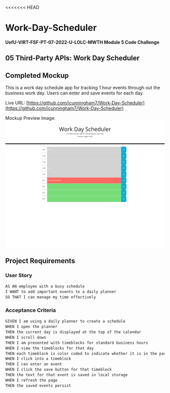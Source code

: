 <<<<<<< HEAD
# Work-Day-Scheduler
#### UofU-VIRT-FSF-PT-07-2022-U-LOLC-MWTH Module 5 Code Challenge

## 05 Third-Party APIs: Work Day Scheduler

## Completed Mockup
This is a work day schedule app for tracking 1 hour events through out the business work day. Users can enter and save events for each day. 

Live URL: [https://github.com/icunningham7/Work-Day-Scheduler](https://github.com/icunningham7/Work-Day-Scheduler)

Mockup Preview Image:
![Work Day Scheduler Mockup](./Assets/chrome_m4klkf19BT.png)


## Project Requirements

### User Story

```md
AS AN employee with a busy schedule
I WANT to add important events to a daily planner
SO THAT I can manage my time effectively
```

### Acceptance Criteria

```md
GIVEN I am using a daily planner to create a schedule
WHEN I open the planner
THEN the current day is displayed at the top of the calendar
WHEN I scroll down
THEN I am presented with timeblocks for standard business hours
WHEN I view the timeblocks for that day
THEN each timeblock is color coded to indicate whether it is in the past, present, or future
WHEN I click into a timeblock
THEN I can enter an event
WHEN I click the save button for that timeblock
THEN the text for that event is saved in local storage
WHEN I refresh the page
THEN the saved events persist
```
